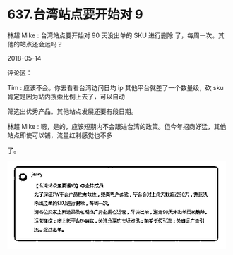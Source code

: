 # 637.台湾站点要开始对 9

林超 Mike : 台湾站点要开始对 90 天没出单的 SKU 进行删除 了，每周一次。其他的站点还会远吗？

2018-05-14

评论区：

Tim : 应该不会。你去看看台湾访问日均 ip 其他平台就差了一个数量级，砍 sku 肯定是因为站内搜索比例上去了，可以自动

筛选出优秀产品。其他站点发展还要有段日期。

林超 Mike : 嗯，是的，应该短期内不会跟进台湾的政策。但今年招商好猛，其他站点即使可以铺，流量红利感觉也不多

了。

![image](img/Image_139.png)